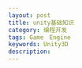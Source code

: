 ```yaml
---
layout: post
title: unity基础知识
category: 编程开发
tags: Game　Engine
keywords: Unity3D
description: 
---
```





